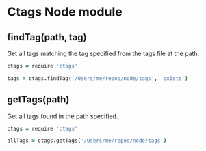 # Ctags Node module

## findTag(path, tag)

Get all tags matching the tag specified from the tags file at the path.

```coffeescript
ctags = require 'ctags'

tags = ctags.findTag('/Users/me/repos/node/tags', 'exists')
```

## getTags(path)

Get all tags found in the path specified.

```coffeescript
ctags = require 'ctags'

allTags = ctags.getTags('/Users/me/repos/node/tags')
```
